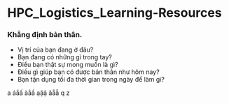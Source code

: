 # HPC_Logistics_Learning-Resources

### Khẳng định bản thân.
- Vị trí của bạn đang ở đâu?
- Bạn đang có những gì trong tay?
- Điều bạn thật sự mong muốn là gì?
- Điều gì giúp bạn có được bản thân như hôm nay?
- Bạn tận dụng tối đa thời gian trong ngày để làm gì?

a áắấ àằầ ạặậ ãẵẫ
q z

